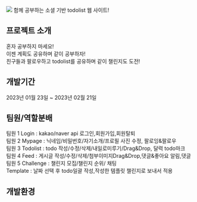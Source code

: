 <img src="https://capsule-render.vercel.app/api?type=waving&color=auto&height=130&section=header&text=Lemong_Project&fontSize=50" />
함께 공부하는 소셜 기반 todolist 웹 사이트!  



## 프로젝트 소개
혼자 공부하지 마세요!  
이젠 계획도 공유하며 같이 공부하자!  
친구들과 팔로우하고 todolist를 공유하며 같이 챌린지도 도전! 

## 개발기간
2023년 01월 23일 ~ 2023년 02월 21일  

## 팀원/역할분배
팀원 1  Login : kakao/naver api 로그인,회원가입,회원탈퇴  
팀원 2  Mypage : 닉네임/비밀번호/자기소개/프로필 사진 수정, 팔로잉&팔로우  
팀원 3  Todolist : todo 작성/수정/삭제/내일로미루기/Drag&Drop, 달력 todo마크  
팀원 4  Feed : 게시글 작성/수정/삭제/첨부이미지Drag&Drop,댓글&좋아요 알림,댓글  
팀원 5  Challenge : 챌린지 모집/챌린지 순위/ 채팅  
       Template : 날짜 선택 후 todo일괄 작성,작성한 템플릿 챌린지로 보내서 적용
       
## 개발환경
